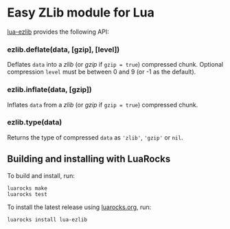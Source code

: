 Easy ZLib module for Lua
========================

[lua-ezlib] provides the following API:

### ezlib.deflate(data, [gzip], [level])
Deflates `data` into a _zlib_ (or _gzip_ if `gzip = true`) compressed chunk.
Optional compression `level` must be between 0 and 9 (or -1 as the default).

### ezlib.inflate(data, [gzip])
Inflates `data` from a _zlib_ (or _gzip_ if `gzip = true`) compressed chunk.

### ezlib.type(data)
Returns the type of compressed `data` as `'zlib'`, `'gzip'` or `nil`.


Building and installing with LuaRocks
-------------------------------------

To build and install, run:

    luarocks make
    luarocks test

To install the latest release using [luarocks.org], run:

    luarocks install lua-ezlib


[lua-ezlib]: https://github.com/neoxic/lua-ezlib
[luarocks.org]: https://luarocks.org
